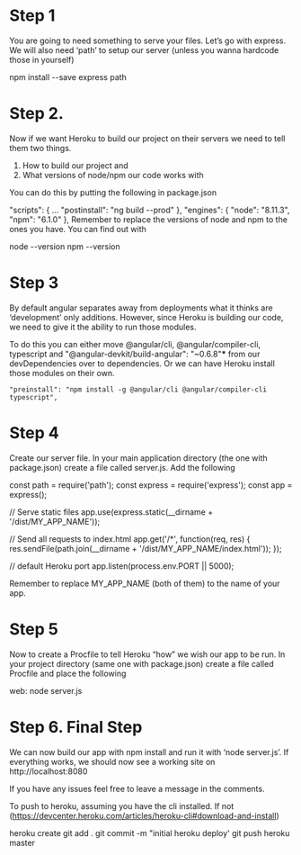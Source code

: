 # Step 1

You are going to need something to serve your files. Let’s go with express. We will also need ‘path’ to setup our server (unless you wanna hardcode those in yourself)

npm install --save express path

# Step 2.
 Now if we want Heroku to build our project on their servers we need to tell them two things.
 1. How to build our project and
 2. What versions of node/npm our code works with

 You can do this by putting the following in package.json

  "scripts": {
    ...
    "postinstall": "ng build --prod"
  },
  "engines": {
    "node": "8.11.3",
    "npm": "6.1.0"
  },
Remember to replace the versions of node and npm to the ones you have.
You can find out with

node --version
npm --version

# Step 3
By default angular separates away from deployments what it thinks are ‘development’ only additions. However, since Heroku is building our code, we need to give it the ability to run those modules.

To do this you can either move @angular/cli, @angular/compiler-cli, typescript and "@angular-devkit/build-angular": "~0.6.8"__*__ from our devDependencies over to dependencies. Or we can have Heroku install those modules on their own.


    "preinstall": "npm install -g @angular/cli @angular/compiler-cli typescript",

# Step 4
 Create our server file. In your main application directory (the one with package.json) create a file called server.js. Add the following

const path = require('path');
const express = require('express');
const app = express();

// Serve static files
app.use(express.static(__dirname + '/dist/MY_APP_NAME'));

// Send all requests to index.html
app.get('/*', function(req, res) {
  res.sendFile(path.join(__dirname + '/dist/MY_APP_NAME/index.html'));
});

// default Heroku port
app.listen(process.env.PORT || 5000);

Remember to replace MY_APP_NAME (both of them) to the name of your app.

# Step 5
Now to create a Procfile to tell Heroku “how” we wish our app to be run. In your project directory (same one with package.json) create a file called Procfile and place the following

web: node server.js

# Step 6. Final Step
We can now build our app with npm install and run it with ‘node server.js’.
If everything works, we should now see a working site on http://localhost:8080

If you have any issues feel free to leave a message in the comments.

To push to heroku, assuming you have the cli installed.
If not (https://devcenter.heroku.com/articles/heroku-cli#download-and-install)

heroku create
git add .
git commit -m "initial heroku deploy'
git push heroku master